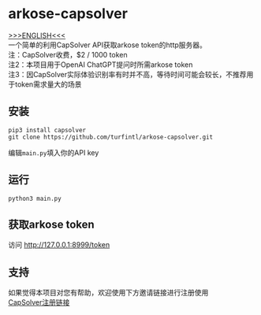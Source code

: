# arkose-capsolver                                                                                                                            
[>>>ENGLISH<<<](README.en.md)  
一个简单的利用CapSolver API获取arkose token的http服务器。  
注：CapSolver收费，$2 / 1000 token  
注2：本项目用于OpenAI ChatGPT提问时所需arkose token  
注3：因CapSolver实际体验识别率有时并不高，等待时间可能会较长，不推荐用于token需求量大的场景

## 安装

```
pip3 install capsolver
git clone https://github.com/turfintl/arkose-capsolver.git
```
编辑`main.py`填入你的API key

## 运行
```
python3 main.py
```

## 获取arkose token
访问 http://127.0.0.1:8999/token


## 支持

如果觉得本项目对您有帮助，欢迎使用下方邀请链接进行注册使用  
[CapSolver注册链接](https://dashboard.capsolver.com/passport/register?inviteCode=lhn2_FmvyM-N)
